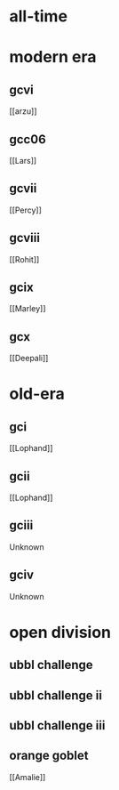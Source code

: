 # all-time

# modern era

## gcvi

[[arzu]]

## gcc06

[[Lars]]

## gcvii

[[Percy]]

## gcviii

[[Rohit]]

## gcix

[[Marley]]

## gcx

[[Deepali]]

# old-era

## gci

[[Lophand]]

## gcii

[[Lophand]]

## gciii

Unknown

## gciv

Unknown

# open division

## ubbl challenge

## ubbl challenge ii

## ubbl challenge iii

## orange goblet

[[Amalie]]